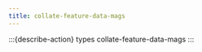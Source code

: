 ```yaml
---
title: collate-feature-data-mags
---
```


:::{describe-action} types collate-feature-data-mags
:::

